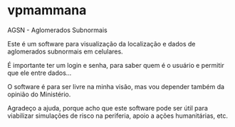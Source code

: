 # vpmammana
AGSN - Aglomerados Subnormais

Este é um software para visualização da localização e dados de aglomerados subnormais em celulares. 

É importante ter um login e senha, para saber quem é o usuário e permitir que ele entre dados... 

O software é para ser livre na minha visão, mas vou depender também da opinião do Ministério.

Agradeço a ajuda, porque acho que este software pode ser útil para viabilizar simulações de risco na periferia, apoio a ações humanitárias, etc.
